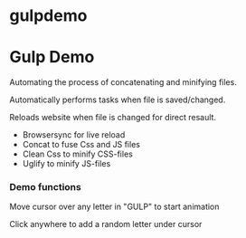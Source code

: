 # gulpdemo

<h1>Gulp Demo</h1>
<p>Automating the process of concatenating and minifying files.</p> 
<p>Automatically performs tasks when file is saved/changed.</p>
<p>Reloads website when file is changed for direct resault.</p>

<ul>
  <li>Browsersync for live reload</li>
  <li>Concat to fuse Css and JS files</li>
  <li>Clean Css to minify CSS-files</li>
  <li>Uglify to minify JS-files</li>
 </ul>
 
 <h3>Demo functions</h3>
 <p>Move cursor over any letter in "GULP" to start animation</p>
 <p>Click anywhere to add a random letter under cursor</p>
  
